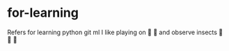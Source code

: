 # for-learning
Refers for learning python git ml
I like playing on :guitar: :drum: and observe insects :bug: :butterfly: :bee:
